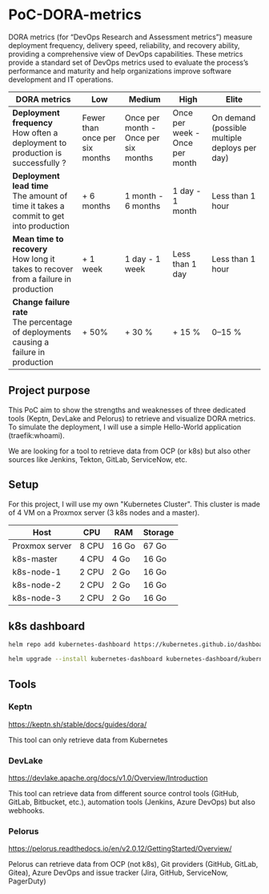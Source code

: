 # PoC-DORA-metrics
DORA metrics (for “DevOps Research and Assessment metrics”) measure deployment frequency, delivery speed, reliability, and recovery ability, providing a comprehensive view of DevOps capabilities. These metrics provide a standard set of DevOps metrics used to evaluate the process’s performance and maturity and help organizations improve software development and IT operations.

| DORA metrics | Low | Medium | High | Elite |
|--------------|------------|--------------|---------------|----------------|
| **Deployment frequency** <br> How often a deployment to production is successfully ? | Fewer than once per six months | Once per month - Once per six months | Once per week - Once per month | On demand (possible multiple deploys per day) |
| **Deployment lead time** <br> The amount of time it takes a commit to get into production | + 6 months | 1 month - 6 months | 1 day - 1 month | Less than 1 hour |
| **Mean time to recovery** <br> How long it takes to recover from a failure in production | + 1 week | 1 day - 1 week | Less than 1 day | Less than 1 hour |
| **Change failure rate** <br> The percentage of deployments causing a failure in production | + 50% | + 30 % | + 15 % | 0–15 % |

## Project purpose

This PoC aim to show the strengths and weaknesses of three dedicated tools (Keptn, DevLake and Pelorus) to retrieve and visualize DORA metrics. To simulate the deployment, I will use a simple Hello-World application (traefik:whoami).

We are looking for a tool to retrieve data from OCP (or k8s) but also other sources like Jenkins, Tekton, GitLab, ServiceNow, etc.

## Setup

For this project, I will use my own "Kubernetes Cluster". This cluster is made of 4 VM on a Proxmox server (3 k8s nodes and a master).

| Host           | CPU   | RAM   | Storage |
|----------------|-------|-------|---------|
| Proxmox server | 8 CPU | 16 Go | 67 Go   |
| k8s-master     | 4 CPU | 4 Go  | 16 Go   |
| k8s-node-1     | 2 CPU | 2 Go  | 16 Go   |
| k8s-node-2     | 2 CPU | 2 Go  | 16 Go   |
| k8s-node-3     | 2 CPU | 2 Go  | 16 Go   |

## k8s dashboard

```bash
helm repo add kubernetes-dashboard https://kubernetes.github.io/dashboard/

helm upgrade --install kubernetes-dashboard kubernetes-dashboard/kubernetes-dashboard --create-namespace --namespace kubernetes-dashboard
```

## Tools
### Keptn

https://keptn.sh/stable/docs/guides/dora/

This tool can only retrieve data from Kubernetes

### DevLake

https://devlake.apache.org/docs/v1.0/Overview/Introduction

This tool can retrieve data from different source control tools (GitHub, GitLab, Bitbucket, etc.), automation tools (Jenkins, Azure DevOps) but also webhooks.

### Pelorus

https://pelorus.readthedocs.io/en/v2.0.12/GettingStarted/Overview/

Pelorus can retrieve data from OCP (not k8s), Git providers (GitHub, GitLab, Gitea), Azure DevOps and issue tracker (Jira, GitHub, ServiceNow, PagerDuty)